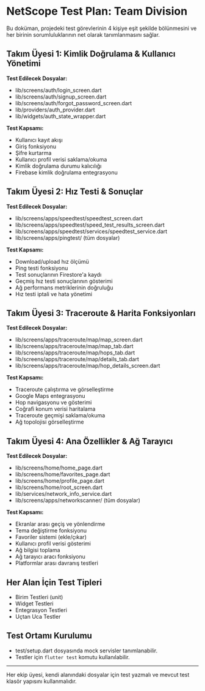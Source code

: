 # NetScope Test Plan: Team Division

Bu doküman, projedeki test görevlerinin 4 kişiye eşit şekilde bölünmesini ve her birinin sorumluluklarının net olarak tanımlanmasını sağlar.

## Takım Üyesi 1: Kimlik Doğrulama & Kullanıcı Yönetimi
**Test Edilecek Dosyalar:**
- lib/screens/auth/login_screen.dart
- lib/screens/auth/signup_screen.dart
- lib/screens/auth/forgot_password_screen.dart
- lib/providers/auth_provider.dart
- lib/widgets/auth_state_wrapper.dart

**Test Kapsamı:**
- Kullanıcı kayıt akışı
- Giriş fonksiyonu
- Şifre kurtarma
- Kullanıcı profil verisi saklama/okuma
- Kimlik doğrulama durumu kalıcılığı
- Firebase kimlik doğrulama entegrasyonu

## Takım Üyesi 2: Hız Testi & Sonuçlar
**Test Edilecek Dosyalar:**
- lib/screens/apps/speedtest/speedtest_screen.dart
- lib/screens/apps/speedtest/speed_test_results_screen.dart
- lib/screens/apps/speedtest/services/speedtest_service.dart
- lib/screens/apps/pingtest/ (tüm dosyalar)

**Test Kapsamı:**
- Download/upload hız ölçümü
- Ping testi fonksiyonu
- Test sonuçlarının Firestore'a kaydı
- Geçmiş hız testi sonuçlarının gösterimi
- Ağ performans metriklerinin doğruluğu
- Hız testi iptali ve hata yönetimi

## Takım Üyesi 3: Traceroute & Harita Fonksiyonları
**Test Edilecek Dosyalar:**
- lib/screens/apps/traceroute/map/map_screen.dart
- lib/screens/apps/traceroute/map/map_tab.dart
- lib/screens/apps/traceroute/map/hops_tab.dart
- lib/screens/apps/traceroute/map/details_tab.dart
- lib/screens/apps/traceroute/map/hop_details_screen.dart

**Test Kapsamı:**
- Traceroute çalıştırma ve görselleştirme
- Google Maps entegrasyonu
- Hop navigasyonu ve gösterimi
- Coğrafi konum verisi haritalama
- Traceroute geçmişi saklama/okuma
- Ağ topolojisi görselleştirme

## Takım Üyesi 4: Ana Özellikler & Ağ Tarayıcı
**Test Edilecek Dosyalar:**
- lib/screens/home/home_page.dart
- lib/screens/home/favorites_page.dart
- lib/screens/home/profile_page.dart
- lib/screens/home/root_screen.dart
- lib/services/network_info_service.dart
- lib/screens/apps/networkscanner/ (tüm dosyalar)

**Test Kapsamı:**
- Ekranlar arası geçiş ve yönlendirme
- Tema değiştirme fonksiyonu
- Favoriler sistemi (ekle/çıkar)
- Kullanıcı profil verisi gösterimi
- Ağ bilgisi toplama
- Ağ tarayıcı aracı fonksiyonu
- Platformlar arası davranış testleri

## Her Alan İçin Test Tipleri
- Birim Testleri (unit)
- Widget Testleri
- Entegrasyon Testleri
- Uçtan Uca Testler

## Test Ortamı Kurulumu
- test/setup.dart dosyasında mock servisler tanımlanabilir.
- Testler için `flutter test` komutu kullanılabilir.

---

Her ekip üyesi, kendi alanındaki dosyalar için test yazmalı ve mevcut test klasör yapısını kullanmalıdır.
